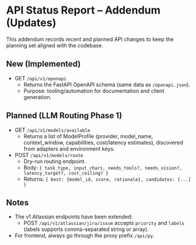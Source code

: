 # API Status Report – Addendum (Updates)

This addendum records recent and planned API changes to keep the planning set aligned with the codebase.

## New (Implemented)
- GET `/api/v1/openapi`
  - Returns the FastAPI OpenAPI schema (same data as `/openapi.json`).
  - Purpose: tooling/automation for documentation and client generation.

## Planned (LLM Routing Phase 1)
- GET `/api/v1/models/available`
  - Returns a list of ModelProfile (provider, model_name, context_window, capabilities, cost/latency estimates), discovered from adapters and environment keys.
- POST `/api/v1/models/route`
  - Dry-run routing endpoint.
  - Body: `{ task_type, input_chars, needs_tools?, needs_vision?, latency_target?, cost_ceiling? }`
  - Returns: `{ best: {model_id, score, rationale}, candidates: [...] }`

## Notes
- The v1 Atlassian endpoints have been extended:
  - POST `/api/v1/atlassian/jira/issue` accepts `priority` and `labels` (labels supports comma-separated string or array).
- For frontend, always go through the proxy prefix `/api/py`.

